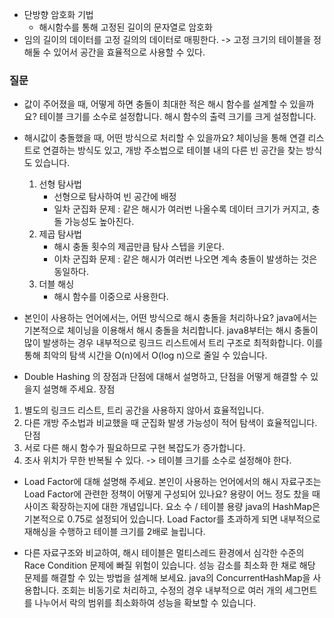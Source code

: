 - 단방향 암호화 기법
	- 해시함수를 통해 고정된 길이의 문자열로 암호화
- 임의 길이의 데이터를 고정 길의의 데이터로 매핑한다.
  -> 고정 크기의 테이블을 정해둘 수 있어서 공간을 효율적으로 사용할 수 있다.

### 질문
- 값이 주어졌을 때, 어떻게 하면 충돌이 최대한 적은 해시 함수를 설계할 수 있을까요?
테이블 크기를 소수로 설정합니다.
해시 함수의 출력 크기를 크게 설정합니다.

- 해시값이 충돌했을 때, 어떤 방식으로 처리할 수 있을까요?
체이닝을 통해 연결 리스트로 연결하는 방식도 있고,
개방 주소법으로 테이블 내의 다른 빈 공간을 찾는 방식도 있습니다.
	1. 선형 탐사법 
		- 선형으로 탐사하여 빈 공간에 배정
		- 일차 군집화 문제 : 같은 해시가 여러번 나올수록 데이터 크기가 커지고, 충돌 가능성도 높아진다.
	2. 제곱 탐사법
		- 해시 충돌 횟수의 제곱만큼 탐사 스텝을 키운다.
		- 이차 군집화 문제 : 같은 해시가 여러번 나오면 계속 충돌이 발생하는 것은 동일하다.
	3. 더블 해싱
		- 해시 함수를 이중으로 사용한다.

- 본인이 사용하는 언어에서는, 어떤 방식으로 해시 충돌을 처리하나요?
java에서는 기본적으로 체이닝을 이용해서 해시 충돌을 처리합니다.
java8부터는 해시 충돌이 많이 발생하는 경우 내부적으로 링크드 리스트에서 트리 구조로 최적화합니다.
이를 통해 최악의 탐색 시간을 O(n)에서 O(log n)으로 줄일 수 있습니다.

- Double Hashing 의 장점과 단점에 대해서 설명하고, 단점을 어떻게 해결할 수 있을지 설명해 주세요.
장점
1. 별도의 링크드 리스트, 트리 공간을 사용하지 않아서 효율적입니다.
2. 다른 개방 주소법과 비교했을 때 군집화 발생 가능성이 적어 탐색이 효율적입니다.
단점
1. 서로 다른 해시 함수가 필요하므로 구현 복잡도가 증가합니다.
2. 조사 위치가 무한 반복될 수 있다. -> 테이블 크기를 소수로 설정해야 한다.

- Load Factor에 대해 설명해 주세요. 본인이 사용하는 언어에서의 해시 자료구조는 Load Factor에 관련한 정책이 어떻게 구성되어 있나요?
용량이 어느 정도 찼을 때 사이즈 확장하는지에 대한 개념입니다.
요소 수 / 테이블 용량
java의 HashMap은 기본적으로 0.75로 설정되어 있습니다.
Load Factor를 초과하게 되면 내부적으로 재해싱을 수행하고 테이블 크기를 2배로 늘립니다.

- 다른 자료구조와 비교하여, 해시 테이블은 멀티스레드 환경에서 심각한 수준의 Race Condition 문제에 빠질 위험이 있습니다. 성능 감소를 최소화 한 채로 해당 문제를 해결할 수 있는 방법을 설계해 보세요.
java의 ConcurrentHashMap을 사용합니다.
조회는 비동기로 처리하고, 수정의 경우 내부적으로 여러 개의 세그먼트를 나누어서 락의 범위를 최소화하여 성능을 확보할 수 있습니다.
